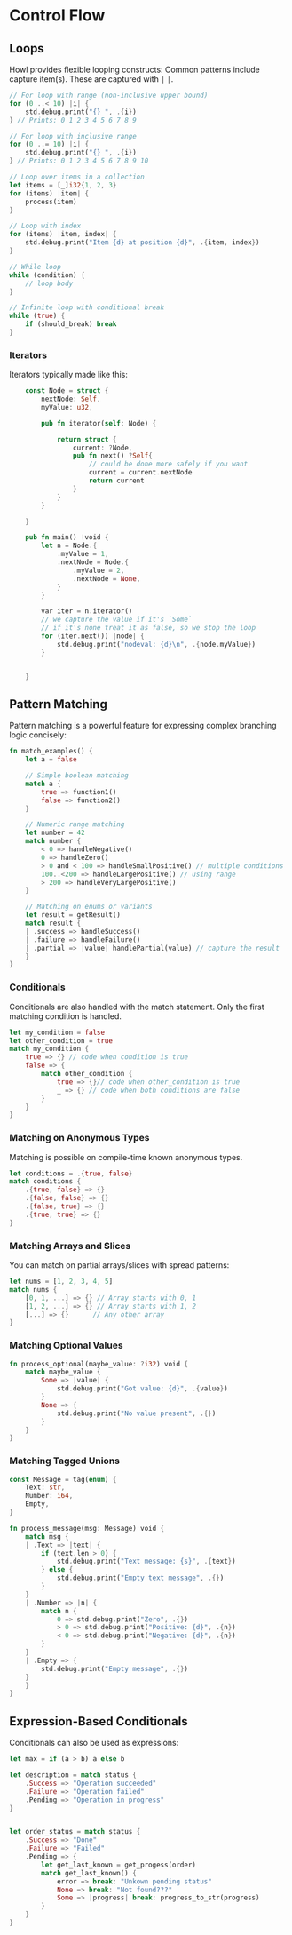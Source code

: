 # Control Flow

## Loops

Howl provides flexible looping constructs:
Common patterns include capture item(s). These are captured with `|` `|`.

```rust
// For loop with range (non-inclusive upper bound)
for (0 ..< 10) |i| {
    std.debug.print("{} ", .{i})
} // Prints: 0 1 2 3 4 5 6 7 8 9

// For loop with inclusive range
for (0 ..= 10) |i| {
    std.debug.print("{} ", .{i})
} // Prints: 0 1 2 3 4 5 6 7 8 9 10

// Loop over items in a collection
let items = [_]i32{1, 2, 3}
for (items) |item| {
    process(item)
}

// Loop with index
for (items) |item, index| {
    std.debug.print("Item {d} at position {d}", .{item, index})
}

// While loop
while (condition) {
    // loop body
}

// Infinite loop with conditional break
while (true) {
    if (should_break) break
}
```

### Iterators

Iterators typically made like this:

```rust
    const Node = struct {
        nextNode: Self,
        myValue: u32,

        pub fn iterator(self: Node) {

            return struct {
                current: ?Node,
                pub fn next() ?Self{
                    // could be done more safely if you want
                    current = current.nextNode
                    return current
                }
            }
        }

    }

    pub fn main() !void {
        let n = Node.{
            .myValue = 1,
            .nextNode = Node.{
                .myValue = 2,
                .nextNode = None,
            }
        }

        var iter = n.iterator()
        // we capture the value if it's `Some`
        // if it's none treat it as false, so we stop the loop
        for (iter.next()) |node| {
            std.debug.print("nodeval: {d}\n", .{node.myValue})
        }


    }


```

## Pattern Matching

Pattern matching is a powerful feature for expressing complex branching logic concisely:

```rust
fn match_examples() {
    let a = false

    // Simple boolean matching
    match a {
        true => function1()
        false => function2()
    }

    // Numeric range matching
    let number = 42
    match number {
        < 0 => handleNegative()
        0 => handleZero()
        > 0 and < 100 => handleSmallPositive() // multiple conditions
        100..<200 => handleLargePositive() // using range
        > 200 => handleVeryLargePositive()
    }

    // Matching on enums or variants
    let result = getResult()
    match result {
    | .success => handleSuccess()
    | .failure => handleFailure()
    | .partial => |value| handlePartial(value) // capture the result
    }
}
```

### Conditionals

Conditionals are also handled with the match statement. Only the first matching condition is handled.

```rust
let my_condition = false
let other_condition = true
match my_condition {
    true => {} // code when condition is true
    false => {
        match other_condition {
            true => {}// code when other_condition is true
            _ => {} // code when both conditions are false
        }
    }
}
```

### Matching on Anonymous Types

Matching is possible on compile-time known anonymous types.

```rust
let conditions = .{true, false}
match conditions {
    .{true, false} => {}
    .{false, false} => {}
    .{false, true} => {}
    .{true, true} => {}
}
```

### Matching Arrays and Slices

You can match on partial arrays/slices with spread patterns:

```rust
let nums = [1, 2, 3, 4, 5]
match nums {
    [0, 1, ...] => {} // Array starts with 0, 1
    [1, 2, ...] => {} // Array starts with 1, 2
    [...] => {}      // Any other array
}
```

### Matching Optional Values

```rust
fn process_optional(maybe_value: ?i32) void {
    match maybe_value {
        Some => |value| {
            std.debug.print("Got value: {d}", .{value})
        }
        None => {
            std.debug.print("No value present", .{})
        }
    }
}
```

### Matching Tagged Unions

```rust
const Message = tag(enum) {
    Text: str,
    Number: i64,
    Empty,
}

fn process_message(msg: Message) void {
    match msg {
    | .Text => |text| {
        if (text.len > 0) {
            std.debug.print("Text message: {s}", .{text})
        } else {
            std.debug.print("Empty text message", .{})
        }
    }
    | .Number => |n| {
        match n {
            0 => std.debug.print("Zero", .{})
            > 0 => std.debug.print("Positive: {d}", .{n})
            < 0 => std.debug.print("Negative: {d}", .{n})
        }
    }
    | .Empty => {
        std.debug.print("Empty message", .{})
    }
    }
}
```

## Expression-Based Conditionals

Conditionals can also be used as expressions:

```rust
let max = if (a > b) a else b

let description = match status {
    .Success => "Operation succeeded"
    .Failure => "Operation failed"
    .Pending => "Operation in progress"
}


let order_status = match status {
    .Success => "Done"
    .Failure => "Failed"
    .Pending => {
        let get_last_known = get_progess(order)
        match get_last_known() {
            error => break: "Unkown pending status"
            None => break: "Not found???"
            Some => |progress| break: progress_to_str(progress)
        }
    }
}

```
